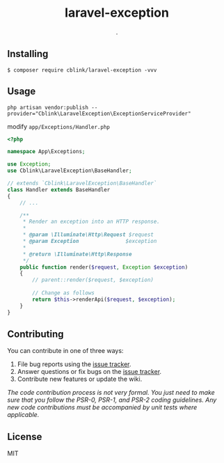 <h1 align="center"> laravel-exception </h1>

<p align="center"> .</p>


## Installing

```shell
$ composer require cblink/laravel-exception -vvv
```

## Usage

```shell
php artisan vendor:publish --provider="Cblink\LaravelException\ExceptionServiceProvider"
```

modify `app/Exceptions/Handler.php` 

```php
<?php

namespace App\Exceptions;

use Exception;
use Cblink\LaravelException\BaseHandler;

// extends `Cblink\LaravelException\BaseHandler`
class Handler extends BaseHandler
{
    // ...

    /**
     * Render an exception into an HTTP response.
     *
     * @param \Illuminate\Http\Request $request
     * @param Exception               $exception
     *
     * @return \Illuminate\Http\Response
     */
    public function render($request, Exception $exception)
    {
        // parent::render($request, $exception)
        
        // Change as follows
        return $this->renderApi($request, $exception);
    }
}
```

## Contributing

You can contribute in one of three ways:

1. File bug reports using the [issue tracker](https://github.com/cblink/laravel-exception/issues).
2. Answer questions or fix bugs on the [issue tracker](https://github.com/cblink/laravel-exception/issues).
3. Contribute new features or update the wiki.

_The code contribution process is not very formal. You just need to make sure that you follow the PSR-0, PSR-1, and PSR-2 coding guidelines. Any new code contributions must be accompanied by unit tests where applicable._

## License

MIT